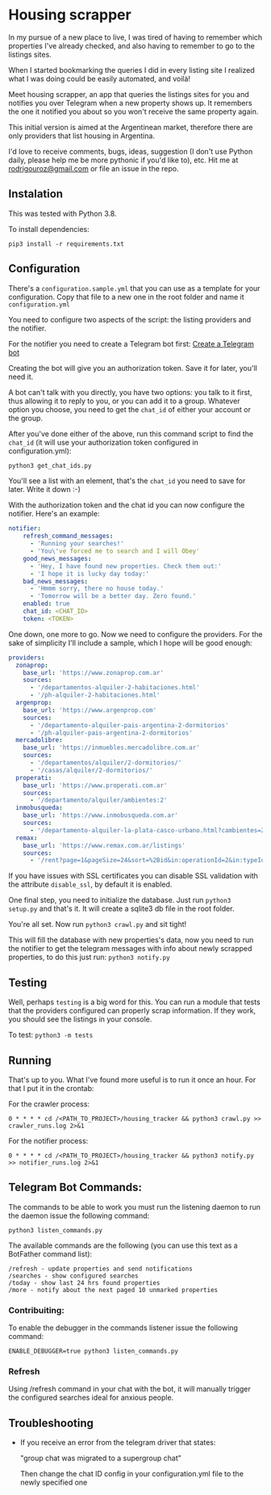 # Housing scrapper

In my pursue of a new place to live, I was tired of having to remember which properties I've already checked, and also having to remember to go to the listings sites.

When I started bookmarking the queries I did in every listing site I realized what I was doing could be easily automated, and voilà!

Meet housing scrapper, an app that queries the listings sites for you and notifies you over Telegram when a new property shows up. It remembers the one it notified you about so you won't receive the same property again.

This initial version is aimed at the Argentinean market, therefore there are only providers that list housing in Argentina.

I'd love to receive comments, bugs, ideas, suggestion (I don't use Python daily, please help me be more pythonic if you'd like to), etc. Hit me at rodrigouroz@gmail.com or file an issue in the repo.

## Instalation
This was tested with Python 3.8.

To install dependencies:

`pip3 install -r requirements.txt`

## Configuration

There's a `configuration.sample.yml` that you can use as a template for your configuration. Copy that file to a new one in the root folder and name it `configuration.yml`

You need to configure two aspects of the script: the listing providers and the notifier.

For the notifier you need to create a Telegram bot first: [Create a Telegram bot](https://core.telegram.org/bots)

Creating the bot will give you an authorization token. Save it for later, you'll need it.

A bot can't talk with you directly, you have two options: you talk to it first, thus allowing it to reply to you, or you can add it to a group. Whatever option you choose, you need to get the `chat_id` of either your account or the group.

After you've done either of the above, run this command script to find the `chat_id` (it will use your authorization token configured in configuration.yml):

```bash
python3 get_chat_ids.py
```

You'll see a list with an element, that's the `chat_id` you need to save for later. Write it down :-)

With the authorization token and the chat id you can now configure the notifier. Here's an example:

```yaml
notifier:
    refresh_command_messages:
      - 'Running your searches!'
      - 'You\'ve forced me to search and I will Obey'
    good_news_messages:
      - 'Hey, I have found new properties. Check them out:'
      - 'I hope it is lucky day today:'
    bad_news_messages:
      - 'Hmmm sorry, there no house today.'
      - 'Tomorrow will be a better day. Zero found.'
    enabled: true
    chat_id: <CHAT_ID>
    token: <TOKEN>
```

One down, one more to go. Now we need to configure the providers. For the sake of simplicity I'll include a sample, which I hope will be good enough:

```yaml
providers:
  zonaprop:
    base_url: 'https://www.zonaprop.com.ar'
    sources:
      - '/departamentos-alquiler-2-habitaciones.html'
      - '/ph-alquiler-2-habitaciones.html'
  argenprop:
    base_url: 'https://www.argenprop.com'
    sources:
      - '/departamento-alquiler-pais-argentina-2-dormitorios'
      - '/ph-alquiler-pais-argentina-2-dormitorios'
  mercadolibre:
    base_url: 'https://inmuebles.mercadolibre.com.ar'
    sources:
      - '/departamentos/alquiler/2-dormitorios/'
      - '/casas/alquiler/2-dormitorios/'
  properati:
    base_url: 'https://www.properati.com.ar'
    sources:
      - '/departamento/alquiler/ambientes:2'
  inmobusqueda:
    base_url: 'https://www.inmobusqueda.com.ar'
    sources:
      - '/departamento-alquiler-la-plata-casco-urbano.html?cambientes=2.'
  remax:
    base_url: 'https://www.remax.com.ar/listings'
    sources:
      - '/rent?page=1&pageSize=24&sort=%2Bid&in:operationId=2&in:typeId=1,2,3,4,5,6,7,8&lte:price=70000&eq:currencyId=2&in:totalRooms=2,3&eq:cityId=25024&label=Capital%20Federal,%20Comuna%20Nro.%2014,%20%3Cb%3EPalermo%3C%2Fb%3E&filterCount=4&viewMode=list'
```

If you have issues with SSL certificates you can disable SSL validation with the attribute `disable_ssl`, by default it is enabled.

One final step, you need to initialize the database. Just run `python3 setup.py` and that's it. It will create a sqlite3 db file in the root folder.

You're all set. Now run `python3 crawl.py` and sit tight!

This will fill the database with new properties's data, now you need to run the notifier to get the telegram messages with info about newly scrapped properties, to do this just run: `python3 notify.py`

## Testing

Well, perhaps `testing` is a big word for this. You can run a module that tests that the providers configured can properly scrap information. If they work, you should see the listings in your console.

To test: `python3 -m tests`

## Running

That's up to you. What I've found more useful is to run it once an hour. For that I put it in the crontab:

For the crawler process:

`0 * * * * cd /<PATH_TO_PROJECT>/housing_tracker && python3 crawl.py >> crawler_runs.log 2>&1`

For the notifier process:

`0 * * * * cd /<PATH_TO_PROJECT>/housing_tracker && python3 notify.py >> notifier_runs.log 2>&1`

## Telegram Bot Commands:

The commands to be able to work you must run the listening daemon to run the daemon issue the following command:

`python3 listen_commands.py`

The available commands are the following (you can use this text as a BotFather command list):

```
/refresh - update properties and send notifications
/searches - show configured searches
/today - show last 24 hrs found properties
/more - notify about the next paged 10 unmarked properties
```

### Contribuiting:

To enable the debugger in the commands listener issue the following command:

`ENABLE_DEBUGGER=true python3 listen_commands.py`

### Refresh

Using /refresh command in your chat with the bot, it will manually trigger the configured searches ideal for anxious people.

## Troubleshooting

* If you receive an error from the telegram driver that states:

    "group chat was migrated to a supergroup chat"

    Then change the chat ID config in your configuration.yml file to the newly specified one
